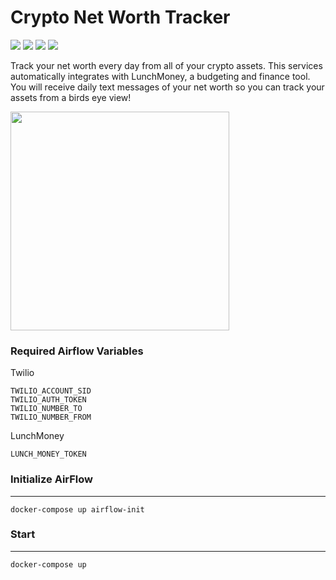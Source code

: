 # Crypto Net Worth Tracker

![](https://img.shields.io/badge/Twilio-SMS%20API-darkgreen?style=for-the-badge)
![](https://img.shields.io/badge/Coinbase-Pricing%20API-blue?style=for-the-badge)
![](https://img.shields.io/badge/Apache%20Airflow-v2.1.2-red?style=for-the-badge)
![](https://img.shields.io/badge/LunchMoney-Integration-yellow?style=for-the-badge)

Track your net worth every day from all of your crypto assets. 
This services automatically integrates with LunchMoney, a budgeting and finance tool. You will receive daily text messages of your net worth so you can track your assets from a birds eye view!

<img src="https://user-images.githubusercontent.com/13546028/130805020-1c6a0df7-b336-496a-955e-a50eda6ad4a9.png" width="350">

### Required Airflow Variables

Twilio

```
TWILIO_ACCOUNT_SID
TWILIO_AUTH_TOKEN
TWILIO_NUMBER_TO
TWILIO_NUMBER_FROM
```

LunchMoney

```
LUNCH_MONEY_TOKEN
```

### Initialize AirFlow

---

`docker-compose up airflow-init`

### Start

---

`docker-compose up`
